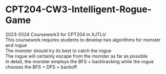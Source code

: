 # CPT204-CW3-Intelligent-Rogue-Game
2023-2024 Coursework3 for CPT204 in XJTLU  
This coursework requires students to develop two algorithms for monster and rogue  
The monster should try its best to catch the rogue  
The rogue will certainly escape from the monster as far as possible  
In detail, the monster employs the BFS + backtracking while the rogue chooses the BFS + DFS + backoff
